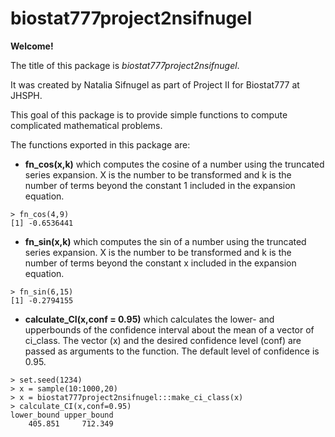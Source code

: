 # biostat777project2nsifnugel

**Welcome!**

The title of this package is *biostat777project2nsifnugel*.

It was created by Natalia Sifnugel as part of Project II for Biostat777 at JHSPH.

This goal of this package is to provide simple functions to compute complicated mathematical problems.

The functions exported in this package are:

-   **fn_cos(x,k)** which computes the cosine of a number using the truncated series expansion. X is the number to be transformed and k is the number of terms beyond the constant 1 included in the expansion equation.

```         
> fn_cos(4,9) 
[1] -0.6536441
```

-   **fn_sin(x,k)** which computes the sin of a number using the truncated series expansion. X is the number to be transformed and k is the number of terms beyond the constant x included in the expansion equation.

```         
> fn_sin(6,15)
[1] -0.2794155
```

-   **calculate_CI(x,conf = 0.95)** which calculates the lower- and upperbounds of the confidence interval about the mean of a vector of ci_class. The vector (x) and the desired confidence level (conf) are passed as arguments to the function. The default level of confidence is 0.95.

```         
> set.seed(1234)
> x = sample(10:1000,20)
> x = biostat777project2nsifnugel:::make_ci_class(x)
> calculate_CI(x,conf=0.95)
lower_bound upper_bound 
    405.851     712.349 
```
